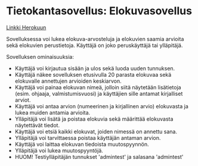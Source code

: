 # Tietokantasovellus: Elokuvasovellus

[Linkki Herokuun](https://tsoha-movies.herokuapp.com)

Sovelluksessa voi lukea elokuva-arvosteluja ja elokuvien saamia arvioita sekä elokuvien perustietoja.
Käyttäjä on joko peruskäyttäjä tai ylläpitäjä.

Sovelluksen ominaisuuksia:
- Käyttäjä voi kirjautua sisään ja ulos sekä luoda uuden tunnuksen.
- Käyttäjä näkee sovelluksen etusivulla 20 parasta elokuvaa sekä elokuvalle annettujen arvioiden keskiarvon.
- Käyttäjä voi painaa elokuvan nimeä, jolloin siitä näytetään lisätietoja (esim. ohjaaja, valmistumisvuosi) ja käyttäjien sille antamat kirjalliset arviot.
- Käyttäjä voi antaa arvion (numeerinen ja kirjallinen arvio) elokuvasta ja lukea muiden antamia arvioita.
- Ylläpitäjä voi lisätä ja poistaa elokuvia sekä määrittää elokuvasta näytettävät tiedot.
- Käyttäjä voi etsiä kaikki elokuvat, joiden nimessä on annettu sana.
- Ylläpitäjä voi tarvittaessa poistaa käyttäjän antaman arvion.
- Käyttäjä voi laittaa elokuvan tiedoista muutospyynnön.
- Ylläpitäjä voi lukea muutospyyntöjä.
- HUOM! Testiylläpitäjän tunnukset 'admintest' ja salasana 'admintest'
